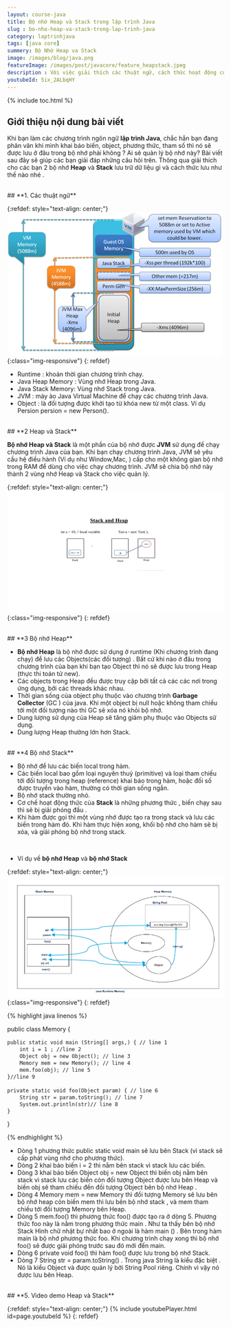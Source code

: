 ```yaml
---
layout: course-java
title: Bộ nhớ Heap và Stack trong lập trình Java
slug : bo-nho-heap-va-stack-trong-lap-trinh-java
category: laptrinhjava
tags: [java core]
summery: Bộ Nhớ Heap va Stack
image: /images/blog/java.png
featureImage: /images/post/javacore/feature_heapstack.jpeg
description : Với việc giải thích các thuật ngữ, cách thức hoạt động của bộ nhớ Heap và Stack trong lập trình Java. Bài viết giúp bạn hiểu được cách thức lưu trữ các giá trị, đối tượng trong ngôn ngữ Java trong bộ nhớ Heap và Stack như thế nào. Phân biệt được sự khác nhau giữ bộ nhớ Heap và Stack trong ngôn ngữ lập trình Java. Lồng ghép vào bài viết còn có video demo về bộ nhớ Heap và Stack giúp bạn dễ dàng tiếp thu hơn với kiến thức Java cơ bản trên.
youtubeId: 5ix_2ALbqHY
---
```


{% include toc.html %}

## **Giới thiệu nội dung bài viết**

Khi bạn làm các chương trình ngôn ngữ <b>lập trình Java</b>, chắc hẳn bạn đang phân vân khi mình khai báo biến, object, phương thức, tham số thì nó sẽ được lưu ở đâu trong bộ nhớ phải không ? Ai sẽ quản lý bộ nhớ này? Bài viết sau đây sẽ giúp các bạn giải đáp những câu hỏi trên. Thông qua giải thích cho các bạn 2 bộ nhớ <b>Heap</b> và <b>Stack</b> lưu trữ dữ liệu gì và cách thức lưu như thế nào nhé .

<br>
## **1. Các thuật ngữ**

{:refdef: style="text-align: center;"}
![Các thuật ngữ ](/images/post/javacore/cacthuatngu.png){:class="img-responsive"}
{: refdef}

- Runtime : khoản thời gian chương trình chạy.
- Java Heap Memory : Vùng nhớ Heap trong Java.
- Java Stack Memory: Vùng nhớ Stack trong Java.
- JVM : máy ảo Java Virtual Machine để chạy các chương trình Java.
- Object : là đối tượng được khởi tạo từ khóa new từ một class. Ví dụ Persion persion = new Person().

<br>
## **2 Heap và Stack**

<b>Bộ nhớ Heap và Stack</b> là một phần của bộ nhớ được <b>JVM</b> sử dụng để chạy chương trình Java của bạn. Khi bạn chạy chương trình Java, JVM sẽ yêu cầu hệ điều hành (Ví dụ như Window,Mac, ) cấp cho một không gian bộ nhớ trong RAM để dùng cho việc chạy chương trình.
JVM sẽ chia bộ nhớ  này thành 2 vùng nhớ Heap và Stack cho việc quản lý.

{:refdef: style="text-align: center;"}
![Heap và Stack trong Java  ](/images/post/javacore/stackandheap.png){:class="img-responsive"}
{: refdef}

<br>
## **3 Bộ nhớ Heap**

- <b>Bộ nhớ Heap</b> là bộ nhớ được sử dụng ở runtime (Khi chương trình đang  chạy) để lưu các Objects(các đối   tượng) . Bất cứ khi nào ở đâu trong chương trình của bạn khi bạn tạo Object thì nó sẽ được lưu trong Heap (thực thi toán tử new).
- Các objects trong Heap đều được truy cập bởi tất cả các các nơi trong ứng dụng, bởi các threads khác nhau.
- Thời gian sống của object phụ thuộc vào chương  trình <b>Garbage Collector</b> (GC ) của java. Khi một object bị null hoặc không tham chiếu tới một đối tượng nào thì GC sẽ xóa nó khỏi bộ nhớ.
- Dung lượng sử dụng của Heap sẽ tăng giảm phụ thuộc vào Objects sử dụng.
- Dung lượng Heap thường lớn hơn Stack.

<br>
## **4 Bộ nhớ Stack**

- Bộ nhớ để lưu các biến local trong hàm.
- Các biến local bao gồm loại nguyên thuỷ (primitive) và loại tham chiếu tới đối tượng trong heap (reference) khai báo trong hàm, hoặc đối số được truyền vào hàm, thường có thời gian sống ngắn.
- Bộ  nhớ stack thường nhỏ.
- Cơ chế hoạt động thức của <b>Stack</b> là những phương thức , biến chạy sau thì sẽ bị giải phóng đầu .
- Khi hàm được gọi thì một vùng nhớ được tạo ra trong stack và lưu các biến trong hàm đó. Khi hàm thực hiện xong, khối bộ nhớ cho hàm sẽ bị xóa, và giải phóng bộ nhớ trong stack.
<br>

- Ví dụ về <b>bộ nhớ Heap</b> và <b>bộ nhớ Stack</b>

{:refdef: style="text-align: center;"}
![Ví dụ về Heap và Stack  ](/images/post/javacore/vdheapstack.png){:class="img-responsive"}
{: refdef}

{% highlight java linenos %}

public class Memory {

    public static void main (String[] args,) { // line 1
        int i = 1 ; //line 2
        Object obj = new Object(); // line 3
        Memory mem = new Memory(); // line 4
        mem.foo(obj); // line 5
    }//line 9

    private static void foo(Object param) { // line 6
        String str = param.toString(); // line 7
        System.out.println(str)// line 8
    }
}

{% endhighlight %}

- Dòng 1 phương thức public static void main sẽ lưu bên Stack (vì stack sẽ cấp phát vùng nhớ cho phương thức).
- Dòng 2 khai báo biến i = 2 thì nằm bên stack vì stack lưu các biến.
- Dòng 3 khai báo biến Object obj = new Object  thì biến obj  nằm bên stack vì stack lưu các biến còn đối tượng Object được lưu bên Heap và biến obj sẽ tham
chiếu đến đối tượng Object bên bộ nhớ Heap .
- Dòng 4 Memory mem = new Memory thì đối tượng Memory sẽ lưu bên bộ nhớ heap còn biến mem thì lưu bên bộ nhớ stack , và mem tham chiếu tới đối
tượng Memory bên Heap.
- Dòng 5  mem.foo() thì phương thức foo() được tạo ra ở dòng 5. Phương thức foo này là nằm trong phương thức main . Như ta thấy bên bộ nhớ Stack
Hình chữ nhật bự nhất bao ở ngoài là hàm main () . Bên trong hàm main là bộ nhớ phương thức foo. Khi chương trình chạy xong thì bộ nhớ foo() sẽ
được giải phóng trước sau đó mới đến main.
- Dòng 6 private void foo() thì hàm foo() được lưu trong bộ nhớ Stack.
- Dòng 7 String str = param.toString() . Trong java String là kiểu đặc biệt . Nó là kiểu Object và được quản lý bởi String Pool riêng. Chính vì vậy nó được lưu bên Heap.

<br>
## **5. Video demo Heap và Stack**

{:refdef: style="text-align: center;"}
{% include youtubePlayer.html id=page.youtubeId %}
{: refdef}
